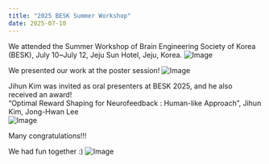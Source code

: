 ```yaml
---
title: "2025 BESK Summer Workshop"
date: 2025-07-10 
---
```


We attended the Summer Workshop of Brain Engineering Society of Korea (BESK), July 10~July 12, Jeju Sun Hotel, Jeju, Korea.
![Image](//bspl.korea.ac.kr/Board/Lab_News/2025/BESK_summer/2025_BESK_summer.jpg)



We presented our work at the poster session!
![Image](//bspl.korea.ac.kr/Board/Lab_News/2025/BESK_summer/2025_BESK_summer_poster.jpeg)


Jihun Kim was invited as oral presenters at BESK 2025, and he also received an award!  
“Optimal Reward Shaping for Neurofeedback : Human-like Approach”, Jihun Kim, Jong-Hwan Lee  
![Image](//bspl.korea.ac.kr/Board/Lab_News/2025/BESK_summer/2025_BESK_summer_oral_KJH.jpeg)  

  
Many congratulations!!!


We had fun together :)
![Image](//bspl.korea.ac.kr/Board/Lab_News/2025/BESK_summer/2025_BESK_summer_activities.jpeg)
